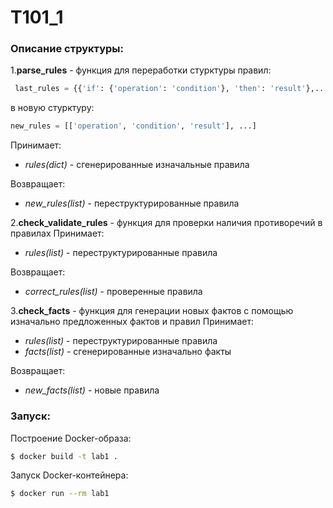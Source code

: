 # T101_1
### Описание структуры:
1.**parse_rules** - функция для переработки стурктуры правил:
```python
 last_rules = {{'if': {'operation': 'condition'}, 'then': 'result'},...}
```
в новую стурктуру:
 ```python
 new_rules = [['operation', 'condition', 'result'], ...]
```
Принимает:<br>
* *rules(dict)* - сгенерированные изначальные правила

Возвращает:<br>
* *new_rules(list)* - переструктурированные правила


2.**check_validate_rules** - функция для проверки наличия противоречий в правилах
Принимает:<br>
* *rules(list)* - переструктурированные правила

Возвращает:<br>
* *correct_rules(list)* - проверенные правила

3.**check_facts** - функция для генерации новых фактов с помощью изначально предложенных фактов и правил
Принимает:<br>
* *rules(list)* - переструктурированные правила
* *facts(list)* - сгенерированные изначально факты

Возвращает:<br>
* *new_facts(list)* - новые правила

### Запуск:

Построение Docker-образа:
```bash
$ docker build -t lab1 . 
```

Запуск Docker-контейнера:
```bash
$ docker run --rm lab1
```